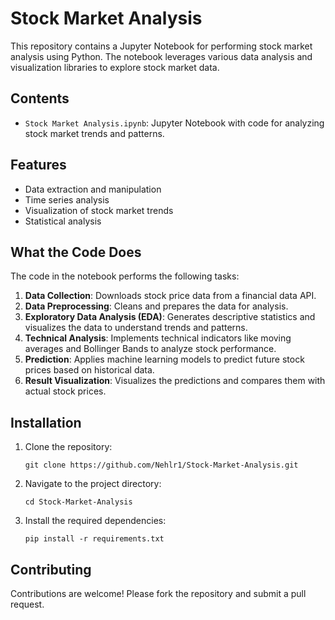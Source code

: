 # Stock Market Analysis

This repository contains a Jupyter Notebook for performing stock market analysis using Python. The notebook leverages various data analysis and visualization libraries to explore stock market data.

## Contents

- `Stock Market Analysis.ipynb`: Jupyter Notebook with code for analyzing stock market trends and patterns.

## Features

- Data extraction and manipulation
- Time series analysis
- Visualization of stock market trends
- Statistical analysis

## What the Code Does

The code in the notebook performs the following tasks:
1. **Data Collection**: Downloads stock price data from a financial data API.
2. **Data Preprocessing**: Cleans and prepares the data for analysis.
3. **Exploratory Data Analysis (EDA)**: Generates descriptive statistics and visualizes the data to understand trends and patterns.
4. **Technical Analysis**: Implements technical indicators like moving averages and Bollinger Bands to analyze stock performance.
5. **Prediction**: Applies machine learning models to predict future stock prices based on historical data.
6. **Result Visualization**: Visualizes the predictions and compares them with actual stock prices.

## Installation

1. Clone the repository:
   ```
   git clone https://github.com/Nehlr1/Stock-Market-Analysis.git
   ```

2. Navigate to the project directory:
   ```
   cd Stock-Market-Analysis
   ```
3. Install the required dependencies:
   ```
   pip install -r requirements.txt
   ```

## Contributing
Contributions are welcome! Please fork the repository and submit a pull request.